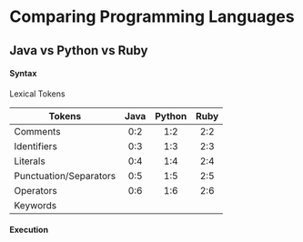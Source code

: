 # Comparing Programming Languages

## Java vs Python vs Ruby

#### Syntax
Lexical Tokens

Tokens                 | Java  | Python | Ruby 
---                   |:---:  | :---:  | :---:
Comments               |0:2    | 1:2    | 2:2  
Identifiers            |0:3    | 1:3    | 2:3  
Literals               |0:4    | 1:4    | 2:4  
Punctuation/Separators |0:5    | 1:5    | 2:5  
Operators              |0:6    | 1:6    | 2:6  
Keywords               |       |        |     
 
#### Execution
